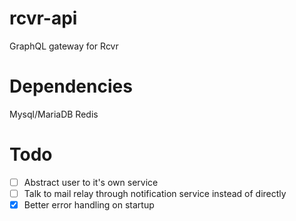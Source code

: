 # rcvr-api
GraphQL gateway for Rcvr

# Dependencies
Mysql/MariaDB
Redis

# Todo
 - [ ] Abstract user to it's own service
 - [ ] Talk to mail relay through notification service instead of directly
 - [x] Better error handling on startup
